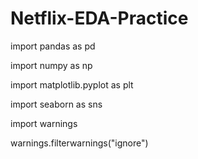 # Netflix-EDA-Practice
import pandas as pd

import numpy as np

import matplotlib.pyplot as plt

import seaborn as sns

import warnings

warnings.filterwarnings("ignore")
